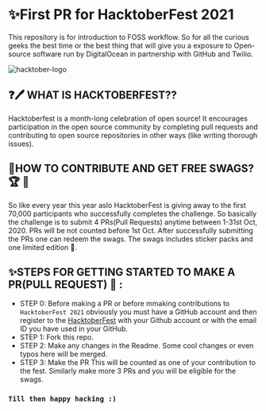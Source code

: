 # ✨First PR for HacktoberFest 2021
This repository is for introduction to FOSS workflow. So for all the curious geeks the best time or the best thing that will give you a exposure to Open-source software run by DigitalOcean in partnership with GitHub and Twilio.


![hacktober-logo](https://res.cloudinary.com/practicaldev/image/fetch/s--Gg3AHVhQ--/c_imagga_scale,f_auto,fl_progressive,h_420,q_auto,w_1000/https://dev-to-uploads.s3.amazonaws.com/uploads/articles/of9b6i02ifmdq5zlbmkz.jpg)
##  :question:🖊 WHAT IS HACKTOBERFEST??
Hacktoberfest is a month-long celebration of open source! It encourages participation in the open source community by completing pull requests and contributing to open source repositories in other ways (like writing thorough issues).

## 🎉HOW TO CONTRIBUTE AND GET FREE SWAGS? :trophy: :shirt:
So like every year this year aslo HacktoberFest is giving away to the first 70,000 participants who successfully completes the challenge. So basically the challenge is to submit 4 PRs(Pull Requests) anytime between 1-31st Oct, 2020. PRs will be not counted before 1st Oct. After successfully submitting the PRs one can redeem the swags. The swags includes sticker packs and one limited edition :shirt:.

## ✨STEPS FOR GETTING STARTED TO MAKE A PR(PULL REQUEST) :rocket: :
* STEP 0: Before making a PR or before mmaking contributions to ```HacktoberFest 2021``` obviously you must have a GitHub account and then register to the [HacktoberFest](https://hacktoberfest.digitalocean.com/) with your Github account or with the email ID you have used in your GitHub.
* STEP 1: Fork this repo.
* STEP 2: Make any changes in the Readme. Some cool changes or even typos here will be merged.
* STEP 3: Make the PR
This will be counted as one of your contribution to the fest.
Similarly make more 3 PRs and you will be eligible for the swags.

### ```Till then happy hacking :)```
